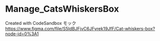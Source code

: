 # Manage_CatsWhiskersBox
Created with CodeSandbox
モック
https://www.figma.com/file/S5ldBJFjvC6JFyrek19JfF/Cat-whiskers-box?node-id=0%3A1
